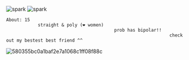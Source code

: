 
![spark](https://github.com/user-attachments/assets/53dcd602-5537-40f7-8c16-51401231efe7) ![spark](https://github.com/user-attachments/assets/53dcd602-5537-40f7-8c16-51401231efe7)

    About: 15 
                straight & poly (❤ women)                                 
                                             prob has bipolar!!
                                                                  check out my bestest best friend ^^

![580355bc0a1baf2e7a1068c1ff08f88c](https://github.com/user-attachments/assets/1c332137-6b99-47f8-b629-adacb3db7db5)


<!---
grungedart/grungedart is a ✨ special ✨ repository because its `README.md` (this file) appears on your GitHub profile.
You can click the Preview link to take a look at your changes.
--->
